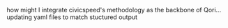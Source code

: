 how might I integrate civicspeed's methodology as the backbone of Qori... updating yaml files to match stuctured output
